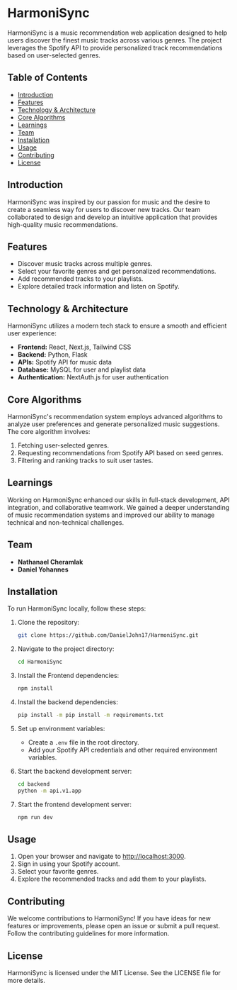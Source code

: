 # HarmoniSync

HarmoniSync is a music recommendation web application designed to help users discover the finest music tracks across various genres. The project leverages the Spotify API to provide personalized track recommendations based on user-selected genres.

## Table of Contents

- [Introduction](#introduction)
- [Features](#features)
- [Technology & Architecture](#technology--architecture)
- [Core Algorithms](#core-algorithms)
- [Learnings](#learnings)
- [Team](#team)
- [Installation](#installation)
- [Usage](#usage)
- [Contributing](#contributing)
- [License](#license)

## Introduction

HarmoniSync was inspired by our passion for music and the desire to create a seamless way for users to discover new tracks. Our team collaborated to design and develop an intuitive application that provides high-quality music recommendations.

## Features

- Discover music tracks across multiple genres.
- Select your favorite genres and get personalized recommendations.
- Add recommended tracks to your playlists.
- Explore detailed track information and listen on Spotify.

## Technology & Architecture

HarmoniSync utilizes a modern tech stack to ensure a smooth and efficient user experience:

- **Frontend:** React, Next.js, Tailwind CSS
- **Backend:** Python, Flask
- **APIs:** Spotify API for music data
- **Database:** MySQL for user and playlist data
- **Authentication:** NextAuth.js for user authentication

## Core Algorithms

HarmoniSync's recommendation system employs advanced algorithms to analyze user preferences and generate personalized music suggestions. The core algorithm involves:

1. Fetching user-selected genres.
2. Requesting recommendations from Spotify API based on seed genres.
3. Filtering and ranking tracks to suit user tastes.

## Learnings

Working on HarmoniSync enhanced our skills in full-stack development, API integration, and collaborative teamwork. We gained a deeper understanding of music recommendation systems and improved our ability to manage technical and non-technical challenges.

## Team

- **Nathanael Cheramlak**
- **Daniel Yohannes**

## Installation

To run HarmoniSync locally, follow these steps:

1. Clone the repository:
   ```bash
   git clone https://github.com/DanielJohn17/HarmoniSync.git
   ```
2. Navigate to the project directory:
   ```bash
   cd HarmoniSync
   ```
3. Install the Frontend dependencies:
   ```bash
   npm install
   ```
4. Install the backend dependencies:

   ```bash
   pip install -m pip install -m requirements.txt
   ```

5. Set up environment variables:

   - Create a `.env` file in the root directory.
   - Add your Spotify API credentials and other required environment variables.

6. Start the backend development server:

   ```bash
   cd backend
   python -m api.v1.app
   ```

7. Start the frontend development server:
   ```bash
   npm run dev
   ```

## Usage

1. Open your browser and navigate to [http://localhost:3000](http://localhost:3000).
2. Sign in using your Spotify account.
3. Select your favorite genres.
4. Explore the recommended tracks and add them to your playlists.

## Contributing

We welcome contributions to HarmoniSync! If you have ideas for new features or improvements, please open an issue or submit a pull request. Follow the contributing guidelines for more information.

## License

HarmoniSync is licensed under the MIT License. See the LICENSE file for more details.
